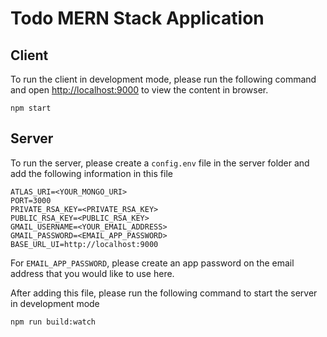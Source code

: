 # Todo MERN Stack Application

## Client

To run the client in development mode, please run the following command and open [http://localhost:9000](http://localhost:9000) to view the content in browser.
```git 
npm start
```

## Server

To run the server, please create a `config.env` file in the server folder and add the following information in this file

```git 
ATLAS_URI=<YOUR_MONGO_URI>
PORT=3000
PRIVATE_RSA_KEY=<PRIVATE_RSA_KEY>
PUBLIC_RSA_KEY=<PUBLIC_RSA_KEY>
GMAIL_USERNAME=<YOUR_EMAIL_ADDRESS>
GMAIL_PASSWORD=<EMAIL_APP_PASSWORD>
BASE_URL_UI=http://localhost:9000
```

For `EMAIL_APP_PASSWORD`, please create an app password on the email address that you would like to use here.

After adding this file, please run the following command to start the server in development mode
```git 
npm run build:watch
```
